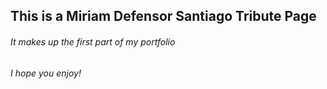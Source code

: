 ## This is a Miriam Defensor Santiago Tribute Page
###### It makes up the first part of my portfolio
###### I hope you enjoy!